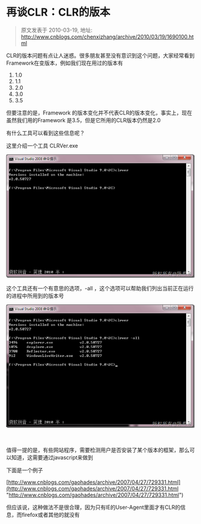 # 再谈CLR：CLR的版本 
> 原文发表于 2010-03-19, 地址: http://www.cnblogs.com/chenxizhang/archive/2010/03/19/1690100.html 


CLR的版本问题有点让人迷惑。很多朋友甚至没有意识到这个问题，大家经常看到Framework在变版本，例如我们现在用过的版本有

 1. 1.0
2. 1.1
3. 2.0
4. 3.0
5. 3.5

 但要注意的是，Framework 的版本变化并不代表CLR的版本变化，事实上，现在虽然我们用的Framework 是3.5，但是它所用的CLR版本仍然是2.0

 有什么工具可以看到这些信息呢？

 这里介绍一个工具 CLRVer.exe

 [![image](./images/1690100-image_thumb.png "image")](http://images.cnblogs.com/cnblogs_com/chenxizhang/WindowsLiveWriter/CLRCLR_1148E/image_2.png) 

 这个工具还有一个有意思的选项，-all ，这个选项可以帮助我们列出当前正在运行的进程中所用到的版本号

 [![image](./images/1690100-image_thumb_1.png "image")](http://images.cnblogs.com/cnblogs_com/chenxizhang/WindowsLiveWriter/CLRCLR_1148E/image_4.png) 

   

 值得一提的是，有些网站程序，需要检测用户是否安装了某个版本的框架，那么可以知道，这需要通过javascript来做到

 下面是一个例子

 [http://www.cnblogs.com/gaohades/archive/2007/04/27/729331.html](http://www.cnblogs.com/gaohades/archive/2007/04/27/729331.html "http://www.cnblogs.com/gaohades/archive/2007/04/27/729331.html")

 但应该说，这种做法不是很合理，因为只有IE的User-Agent里面才有CLR的信息，而firefox或者其他的就没有

